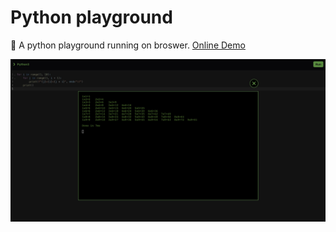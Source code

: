 # Python playground

🐍 A python playground running on broswer. [Online Demo](https://react-python-playground.vercel.app/)

![](demo.jpg)
